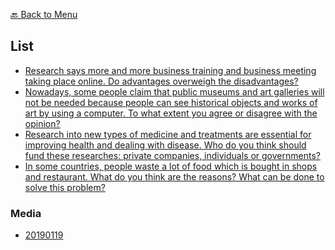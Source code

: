 [🔙 Back to Menu](../../README.md)

## List
- [Research says more and more business training and business meeting taking place online. Do advantages overweigh the disadvantages?](./online_meeting_and_training.md)
- [Nowadays, some people claim that public museums and art galleries will not be needed because people can see historical objects and works of art by using a computer. To what extent you agree or disagree with the opinion?](./museums_galleries_internet.md)
- [Research into new types of medicine and treatments are essential for improving health and dealing with disease. Who do you think should fund these researches: private companies, individuals or governments?](./medicine_treatments_funding.md)
- [In some countries, people waste a lot of food which is bought in shops and restaurant. What do you think are the reasons? What can be done to solve this problem?](./solve_food_wasting.md)

### Media
- [20190119](./media/20190119.md)
